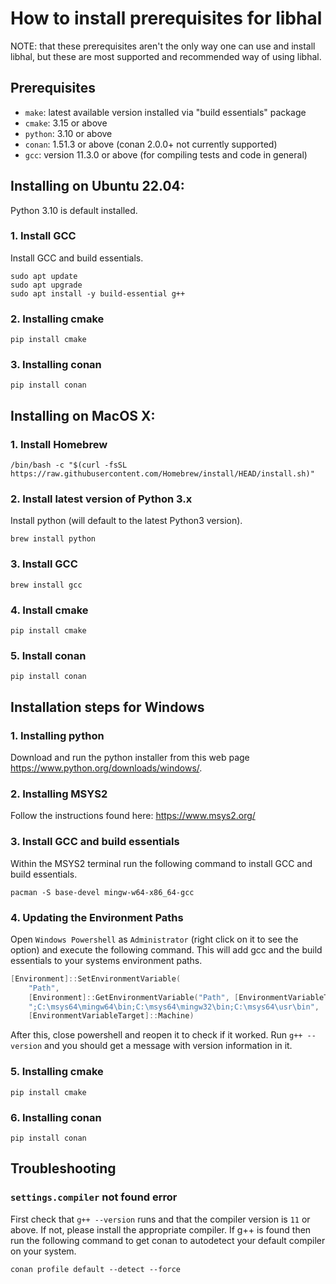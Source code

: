 # How to install prerequisites for libhal

NOTE: that these prerequisites aren't the only way one can use and install
libhal, but these are most supported and recommended way of using libhal.

## Prerequisites

- `make`: latest available version installed via "build essentials" package
- `cmake`: 3.15 or above
- `python`: 3.10 or above
- `conan`: 1.51.3 or above (conan 2.0.0+ not currently supported)
- `gcc`: version 11.3.0 or above (for compiling tests and code in general)

## Installing on Ubuntu 22.04:

Python 3.10 is default installed.

### 1. Install GCC

Install GCC and build essentials.

```
sudo apt update
sudo apt upgrade
sudo apt install -y build-essential g++
```

### 2. Installing cmake

```
pip install cmake
```

### 3. Installing conan

```
pip install conan
```

## Installing on MacOS X:

### 1. Install Homebrew

```
/bin/bash -c "$(curl -fsSL https://raw.githubusercontent.com/Homebrew/install/HEAD/install.sh)"
```

### 2. Install latest version of Python 3.x

Install python (will default to the latest Python3 version).

```
brew install python
```

### 3. Install GCC

```
brew install gcc
```

### 4. Install cmake

```
pip install cmake
```

### 5. Install conan

```
pip install conan
```

## Installation steps for Windows

### 1. Installing python

Download and run the python installer from this web page
https://www.python.org/downloads/windows/.

### 2. Installing MSYS2

Follow the instructions found here: https://www.msys2.org/

### 3. Install GCC and build essentials

Within the MSYS2 terminal run the following command to install GCC and
build essentials.

```
pacman -S base-devel mingw-w64-x86_64-gcc
```

### 4. Updating the Environment Paths

Open `Windows Powershell` as `Administrator` (right click on it to see the
option) and execute the following command. This will add gcc and the build
essentials to your systems environment paths.

```PowerShell
[Environment]::SetEnvironmentVariable(
    "Path",
    [Environment]::GetEnvironmentVariable("Path", [EnvironmentVariableTarget]::Machine) +
    ";C:\msys64\mingw64\bin;C:\msys64\mingw32\bin;C:\msys64\usr\bin",
    [EnvironmentVariableTarget]::Machine)
```

After this, close powershell and reopen it to check if it worked. Run
`g++ --version` and you should get a message with version information in it.

### 5. Installing cmake

```
pip install cmake
```

### 6. Installing conan

```
pip install conan
```

## Troubleshooting

### `settings.compiler` not found error

First check that `g++ --version` runs and that the compiler version is `11` or
above. If not, please install the appropriate compiler. If g++ is found then
run the following command to get conan to autodetect your default compiler on
your system.

```
conan profile default --detect --force
```
